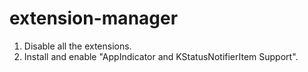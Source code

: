 # extension-manager

1. Disable all the extensions.
2. Install and enable "AppIndicator and KStatusNotifierItem Support".
